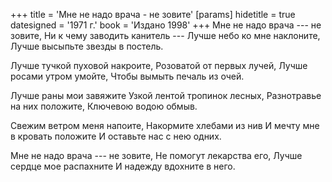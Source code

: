 +++
title = 'Мне не надо врача - не зовите'
[params]
  hidetitle = true
  datesigned = '1971 г.'
  book = 'Издано 1998'
+++
Мне не надо врача --- не зовите,
Ни к чему заводить канитель ---
Лучше небо ко мне наклоните,
Лучше высыпьте звезды в постель.

Лучше тучкой пуховой накроите,
Розоватой от первых лучей,
Лучше росами утром умойте,
Чтобы вымыть печаль из очей.

Лучше раны мои завяжите
Узкой лентой тропинок лесных,
Разнотравье на них положите,
Ключевою водою обмыв.

Свежим ветром меня напоите,
Накормите хлебами из нив
И мечту мне в кровать положите
И оставьте нас с нею одних.

Мне не надо врача --- не зовите,
Не помогут лекарства его,
Лучше сердце мое распахните
И надежду вдохните в него.

<!-- 1971 г. -->
<!-- Издано 1998 -->
